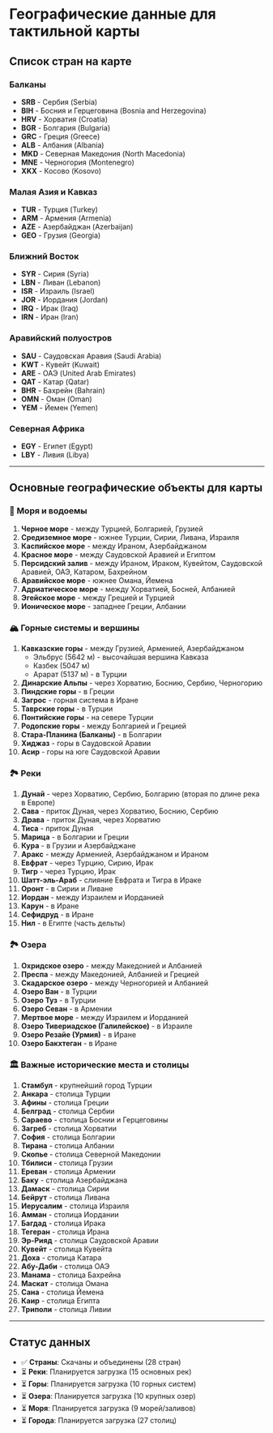 # Географические данные для тактильной карты

## Список стран на карте

### Балканы
- **SRB** - Сербия (Serbia)
- **BIH** - Босния и Герцеговина (Bosnia and Herzegovina)
- **HRV** - Хорватия (Croatia)
- **BGR** - Болгария (Bulgaria)
- **GRC** - Греция (Greece)
- **ALB** - Албания (Albania)
- **MKD** - Северная Македония (North Macedonia)
- **MNE** - Черногория (Montenegro)
- **XKX** - Косово (Kosovo)

### Малая Азия и Кавказ
- **TUR** - Турция (Turkey)
- **ARM** - Армения (Armenia)
- **AZE** - Азербайджан (Azerbaijan)
- **GEO** - Грузия (Georgia)

### Ближний Восток
- **SYR** - Сирия (Syria)
- **LBN** - Ливан (Lebanon)
- **ISR** - Израиль (Israel)
- **JOR** - Иордания (Jordan)
- **IRQ** - Ирак (Iraq)
- **IRN** - Иран (Iran)

### Аравийский полуостров
- **SAU** - Саудовская Аравия (Saudi Arabia)
- **KWT** - Кувейт (Kuwait)
- **ARE** - ОАЭ (United Arab Emirates)
- **QAT** - Катар (Qatar)
- **BHR** - Бахрейн (Bahrain)
- **OMN** - Оман (Oman)
- **YEM** - Йемен (Yemen)

### Северная Африка
- **EGY** - Египет (Egypt)
- **LBY** - Ливия (Libya)

---

## Основные географические объекты для карты

### 🌊 Моря и водоемы
1. **Черное море** - между Турцией, Болгарией, Грузией
2. **Средиземное море** - южнее Турции, Сирии, Ливана, Израиля
3. **Каспийское море** - между Ираном, Азербайджаном
4. **Красное море** - между Саудовской Аравией и Египтом
5. **Персидский залив** - между Ираном, Ираком, Кувейтом, Саудовской Аравией, ОАЭ, Катаром, Бахрейном
6. **Аравийское море** - южнее Омана, Йемена
7. **Адриатическое море** - между Хорватией, Босней, Албанией
8. **Эгейское море** - между Грецией и Турцией
9. **Ионическое море** - западнее Греции, Албании

### 🏔️ Горные системы и вершины
1. **Кавказские горы** - между Грузией, Арменией, Азербайджаном
   - Эльбрус (5642 м) - высочайшая вершина Кавказа
   - Казбек (5047 м)
   - Арарат (5137 м) - в Турции
2. **Динарские Альпы** - через Хорватию, Боснию, Сербию, Черногорию
3. **Пиндские горы** - в Греции
4. **Загрос** - горная система в Иране
5. **Таврские горы** - в Турции
6. **Понтийские горы** - на севере Турции
7. **Родопские горы** - между Болгарией и Грецией
8. **Стара-Планина (Балканы)** - в Болгарии
9. **Хиджаз** - горы в Саудовской Аравии
10. **Асир** - горы на юге Саудовской Аравии

### 🏞️ Реки
1. **Дунай** - через Хорватию, Сербию, Болгарию (вторая по длине река в Европе)
2. **Сава** - приток Дуная, через Хорватию, Боснию, Сербию
3. **Драва** - приток Дуная, через Хорватию
4. **Тисa** - приток Дуная
5. **Марица** - в Болгарии и Греции
6. **Кура** - в Грузии и Азербайджане
7. **Аракс** - между Арменией, Азербайджаном и Ираном
8. **Евфрат** - через Турцию, Сирию, Ирак
9. **Тигр** - через Турцию, Ирак
10. **Шатт-эль-Араб** - слияние Евфрата и Тигра в Ираке
11. **Оронт** - в Сирии и Ливане
12. **Иордан** - между Израилем и Иорданией
13. **Карун** - в Иране
14. **Сефидруд** - в Иране
15. **Нил** - в Египте (часть дельты)

### 🏞️ Озера
1. **Охридское озеро** - между Македонией и Албанией
2. **Преспа** - между Македонией, Албанией и Грецией
3. **Скадарское озеро** - между Черногорией и Албанией
4. **Озеро Ван** - в Турции
5. **Озеро Туз** - в Турции
6. **Озеро Севан** - в Армении
7. **Мертвое море** - между Израилем и Иорданией
8. **Озеро Тивериадское (Галилейское)** - в Израиле
9. **Озеро Резайе (Урмия)** - в Иране
10. **Озеро Бакхтеган** - в Иране

### 🏛️ Важные исторические места и столицы
1. **Стамбул** - крупнейший город Турции
2. **Анкара** - столица Турции
3. **Афины** - столица Греции
4. **Белград** - столица Сербии
5. **Сараево** - столица Боснии и Герцеговины
6. **Загреб** - столица Хорватии
7. **София** - столица Болгарии
8. **Тирана** - столица Албании
9. **Скопье** - столица Северной Македонии
10. **Тбилиси** - столица Грузии
11. **Ереван** - столица Армении
12. **Баку** - столица Азербайджана
13. **Дамаск** - столица Сирии
14. **Бейрут** - столица Ливана
15. **Иерусалим** - столица Израиля
16. **Амман** - столица Иордании
17. **Багдад** - столица Ирака
18. **Тегеран** - столица Ирана
19. **Эр-Рияд** - столица Саудовской Аравии
20. **Кувейт** - столица Кувейта
21. **Доха** - столица Катара
22. **Абу-Даби** - столица ОАЭ
23. **Манама** - столица Бахрейна
24. **Маскат** - столица Омана
25. **Сана** - столица Йемена
26. **Каир** - столица Египта
27. **Триполи** - столица Ливии

---

## Статус данных
- ✅ **Страны**: Скачаны и объединены (28 стран)
- ⏳ **Реки**: Планируется загрузка (15 основных рек)
- ⏳ **Горы**: Планируется загрузка (10 горных систем)
- ⏳ **Озера**: Планируется загрузка (10 крупных озер)
- ⏳ **Моря**: Планируется загрузка (9 морей/заливов)
- ⏳ **Города**: Планируется загрузка (27 столиц)
